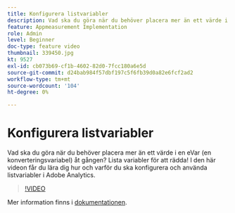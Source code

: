 ```yaml
---
title: Konfigurera listvariabler
description: Vad ska du göra när du behöver placera mer än ett värde i en eVar (en konverteringsvariabel) åt gången? Lista variabler för att rädda! I den här videon får du lära dig hur och varför du ska konfigurera och använda listvariabler i Adobe Analytics.
feature: Appmeasurement Implementation
role: Admin
level: Beginner
doc-type: feature video
thumbnail: 339450.jpg
kt: 9527
exl-id: cb073b69-cf1b-4602-82d0-7fcc180a6e5d
source-git-commit: d24bab984f57dbf197c5f6fb39d0a82e6fcf2ad2
workflow-type: tm+mt
source-wordcount: '104'
ht-degree: 0%

---
```


# Konfigurera listvariabler

Vad ska du göra när du behöver placera mer än ett värde i en eVar (en konverteringsvariabel) åt gången? Lista variabler för att rädda! I den här videon får du lära dig hur och varför du ska konfigurera och använda listvariabler i Adobe Analytics.

>[!VIDEO](https://video.tv.adobe.com/v/339450/?quality=12&learn=on)

Mer information finns i [dokumentationen](https://experienceleague.adobe.com/docs/analytics/admin/admin-tools/conversion-variables/list-var-admin.html).
